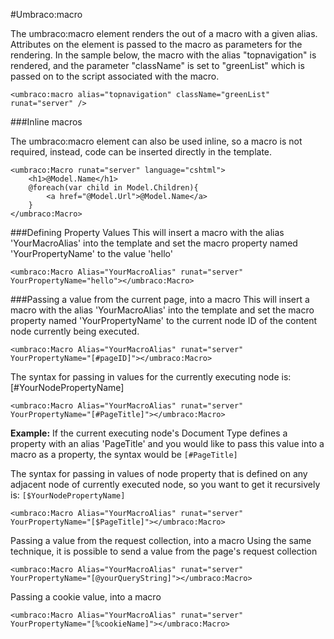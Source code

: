 #Umbraco:macro

The umbraco:macro element renders the out of a macro with a given alias. Attributes on the element is passed to the macro as parameters for the rendering.  In the sample below, the macro with the alias "topnavigation" is rendered, and the parameter "className" is set to "greenList" which is passed on to the script associated with the macro.

	<umbraco:macro alias="topnavigation" className="greenList" runat="server" />

###Inline macros

The umbraco:macro element can also be used inline, so a macro is not required, instead, code can be inserted directly in the template.

	<umbraco:Macro runat="server" language="cshtml">
		<h1>@Model.Name</h1>
		@foreach(var child in Model.Children){
			<a href="@Model.Url">@Model.Name</a>
		}
	</umbraco:Macro>
	
###Defining Property Values
This will insert a macro with the alias 'YourMacroAlias' into the template and set the macro property named 'YourPropertyName' to the value 'hello'

	<umbraco:Macro Alias="YourMacroAlias" runat="server" YourPropertyName="hello"></umbraco:Macro>

###Passing a value from the current page, into a macro
This will insert a macro with the alias 'YourMacroAlias' into the template and set the macro property named 'YourPropertyName' to the current node ID of the content node currently being executed.

	<umbraco:Macro Alias="YourMacroAlias" runat="server" YourPropertyName="[#pageID]"></umbraco:Macro>

The syntax for passing in values for the currently executing node is: [#YourNodePropertyName]

	<umbraco:Macro Alias="YourMacroAlias" runat="server" YourPropertyName="[#PageTitle]"></umbraco:Macro>

**Example:** If the current executing node's Document Type defines a property with an alias 'PageTitle' and you would like to pass this value into a macro as a property, the syntax would be `[#PageTitle]`

The syntax for passing in values of node property that is defined on any adjacent node of currently executed node, so you want to get it recursively is: `[$YourNodePropertyName]`

	<umbraco:Macro Alias="YourMacroAlias" runat="server" YourPropertyName="[$PageTitle]"></umbraco:Macro>
	
Passing a value from the request collection, into a macro
Using the same technique, it is possible to send a value from the page's request collection

	<umbraco:Macro Alias="YourMacroAlias" runat="server" YourPropertyName="[@yourQueryString]"></umbraco:Macro>

Passing a cookie value, into a macro

	<umbraco:Macro Alias="YourMacroAlias" runat="server" YourPropertyName="[%cookieName]"></umbraco:Macro>